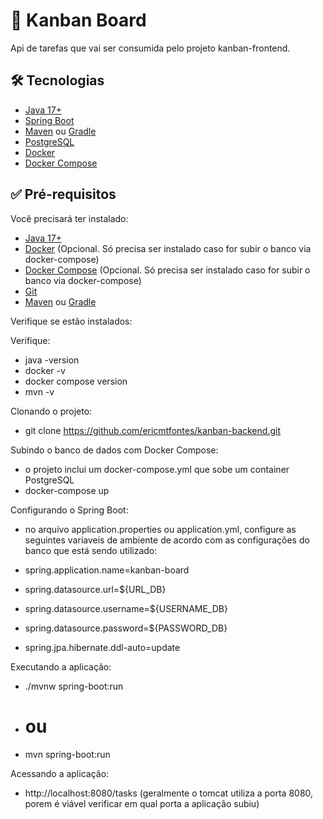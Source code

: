 # 🚀 Kanban Board

Api de tarefas que vai ser consumida pelo projeto kanban-frontend.

## 🛠️ Tecnologias

- [Java 17+](https://www.oracle.com/java/technologies/javase/jdk17-archive-downloads.html)
- [Spring Boot](https://spring.io/projects/spring-boot)
- [Maven](https://maven.apache.org/) ou [Gradle](https://gradle.org/)
- [PostgreSQL](https://www.postgresql.org/)
- [Docker](https://www.docker.com/)
- [Docker Compose](https://docs.docker.com/compose/)

## ✅ Pré-requisitos

Você precisará ter instalado:

- [Java 17+](https://adoptium.net/)
- [Docker](https://www.docker.com/get-started) (Opcional. Só precisa ser instalado caso for subir o banco via docker-compose)
- [Docker Compose](https://docs.docker.com/compose/install/) (Opcional. Só precisa ser instalado caso for subir o banco via docker-compose)
- [Git](https://git-scm.com/)
- [Maven](https://maven.apache.org/) ou [Gradle](https://gradle.org/)

Verifique se estão instalados:

Verifique:

- java -version
- docker -v
- docker compose version
- mvn -v

Clonando o projeto:

- git clone https://github.com/ericmtfontes/kanban-backend.git

Subindo o banco de dados com Docker Compose:

- o projeto inclui um docker-compose.yml que sobe um container PostgreSQL
- docker-compose up

Configurando o Spring Boot:

- no arquivo application.properties ou application.yml, configure as seguintes variaveis de ambiente de acordo com as configurações do banco que está sendo utilizado:
- spring.application.name=kanban-board

- spring.datasource.url=${URL_DB}
- spring.datasource.username=${USERNAME_DB}
- spring.datasource.password=${PASSWORD_DB}
- spring.jpa.hibernate.ddl-auto=update

Executando a aplicação:

- ./mvnw spring-boot:run
- # ou
- mvn spring-boot:run

Acessando a aplicação:

- http://localhost:8080/tasks (geralmente o tomcat utiliza a porta 8080, porem é viável verificar em qual porta a aplicação subiu)

